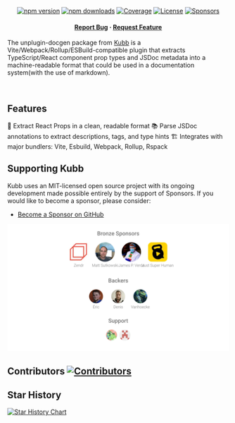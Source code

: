 <div style="text-align: center;">

[![npm version][npm-version-src]][npm-version-href]
[![npm downloads][npm-downloads-src]][npm-downloads-href]
[![Coverage][coverage-src]][coverage-href]
[![License][license-src]][license-href]
[![Sponsors][sponsors-src]][sponsors-href]

<h4>
      <a href="https://github.com/kubb-labs/docgen/issues/" target="_blank">Report Bug</a>
    <span> · </span>
      <a href="https://github.com/kubb-labs/docgen/issues/" target="_blank">Request Feature</a>
  </h4>
</div>

The unplugin-docgen package from [Kubb](https:www.kubb.dev) is a Vite/Webpack/Rollup/ESBuild-compatible plugin that extracts TypeScript/React component prop types and JSDoc metadata into a machine-readable format that could be used in a documentation system(with the use of markdown).


<br />

## Features
🎨 Extract React Props in a clean, readable format
📚 Parse JSDoc annotations to extract descriptions, tags, and type hints
🏗️ Integrates with major bundlers: Vite, Esbuild, Webpack, Rollup, Rspack

## Supporting Kubb

Kubb uses an MIT-licensed open source project with its ongoing development made possible entirely by the support of Sponsors. If you would like to become a sponsor, please consider:

- [Become a Sponsor on GitHub](https://github.com/sponsors/stijnvanhulle)

<p align="center">
  <a href="https://github.com/sponsors/stijnvanhulle">
    <img src="https://raw.githubusercontent.com/stijnvanhulle/sponsors/main/sponsors.svg" alt="My sponsors" />
  </a>
</p>

## Contributors [![Contributors][contributors-src]][contributors-href]

<!-- ALL-CONTRIBUTORS-LIST:START - Do not remove or modify this section -->

<!-- ALL-CONTRIBUTORS-LIST:END -->

## Star History

<a href="https://star-history.com/#kubb-labs/docgen&Date">
  <picture>
    <source media="(prefers-color-scheme: dark)" srcset="https://api.star-history.com/svg?repos=kubb-labs/docgen&type=Date&theme=dark" />
    <source media="(prefers-color-scheme: light)" srcset="https://api.star-history.com/svg?repos=kubb-labs/docgen&type=Date" />
    <img alt="Star History Chart" src="https://api.star-history.com/svg?repos=kubb-labs/docgen&type=Date" />
  </picture>
</a>


<!-- Badges -->

[npm-version-src]: https://img.shields.io/npm/v/unplugin-docgen?flat&colorA=18181B&colorB=f58517
[npm-version-href]: https://npmjs.com/package/unplugin-docgen
[npm-downloads-src]: https://img.shields.io/npm/dm/unplugin-docgen?flat&colorA=18181B&colorB=f58517
[npm-downloads-href]: https://npmjs.com/package/unplugin-docgen
[license-src]: https://img.shields.io/github/license/kubb-labs/docgen.svg?flat&colorA=18181B&colorB=f58517
[license-href]: https://github.com/kubb-labs/docgen/blob/main/LICENSE
[build-src]: https://img.shields.io/github/actions/workflow/status/kubb-labs/docgen/ci.yaml?style=flat&colorA=18181B&colorB=f58517
[build-href]: https://www.npmjs.com/package/unplugin-docgen
[minified-src]: https://img.shields.io/bundlephobia/min/unplugin-docgen?style=flat&colorA=18181B&colorB=f58517
[minified-href]: https://www.npmjs.com/package/unplugin-docgen
[coverage-src]: https://img.shields.io/codecov/c/github/kubb-labs/docgen?style=flat&colorA=18181B&colorB=f58517
[coverage-href]: https://www.npmjs.com/package/unplugin-docgen
[contributors-src]: https://img.shields.io/github/contributors/kubb-labs/kubb?style=flat&colorA=18181B&colorB=f58517&label=%20
[contributors-href]: #contributors-
[sponsors-src]: https://img.shields.io/github/sponsors/stijnvanhulle?style=flat&colorA=18181B&colorB=f58517
[sponsors-href]: https://github.com/sponsors/stijnvanhulle/
